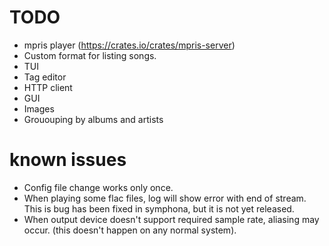 # TODO
- mpris player (https://crates.io/crates/mpris-server)
- Custom format for listing songs.
- TUI
- Tag editor
- HTTP client
- GUI
- Images
- Grououping by albums and artists

# known issues
- Config file change works only once.
- When playing some flac files, log will show error with end of stream. This is
  bug has been fixed in symphona, but it is not yet released.
- When output device doesn't support required sample rate, aliasing may occur.
  (this doesn't happen on any normal system).
